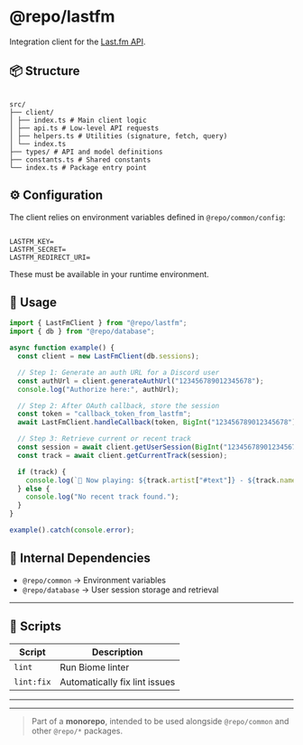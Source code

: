# @repo/lastfm

Integration client for the [Last.fm API](https://www.last.fm/api).

## 📦 Structure

```

src/
├── client/
│ ├── index.ts # Main client logic
│ ├── api.ts # Low-level API requests
│ ├── helpers.ts # Utilities (signature, fetch, query)
│ └── index.ts
├── types/ # API and model definitions
├── constants.ts # Shared constants
└── index.ts # Package entry point

```

## ⚙️ Configuration

The client relies on environment variables defined in `@repo/common/config`:

```

LASTFM_KEY=
LASTFM_SECRET=
LASTFM_REDIRECT_URI=

```

These must be available in your runtime environment.

## 🚀 Usage

```ts
import { LastFmClient } from "@repo/lastfm";
import { db } from "@repo/database";

async function example() {
  const client = new LastFmClient(db.sessions);

  // Step 1: Generate an auth URL for a Discord user
  const authUrl = client.generateAuthUrl("123456789012345678");
  console.log("Authorize here:", authUrl);

  // Step 2: After OAuth callback, store the session
  const token = "callback_token_from_lastfm";
  await LastFmClient.handleCallback(token, BigInt("123456789012345678"));

  // Step 3: Retrieve current or recent track
  const session = await client.getUserSession(BigInt("123456789012345678"));
  const track = await client.getCurrentTrack(session);

  if (track) {
    console.log(`🎵 Now playing: ${track.artist["#text"]} - ${track.name}`);
  } else {
    console.log("No recent track found.");
  }
}

example().catch(console.error);
```

## 🧩 Internal Dependencies

- `@repo/common` → Environment variables
- `@repo/database` → User session storage and retrieval

---

## 🧰 Scripts

| Script     | Description                   |
| ---------- | ----------------------------- |
| `lint`     | Run Biome linter              |
| `lint:fix` | Automatically fix lint issues |

---

---

> Part of a **monorepo**, intended to be used alongside `@repo/common` and other `@repo/*` packages.
